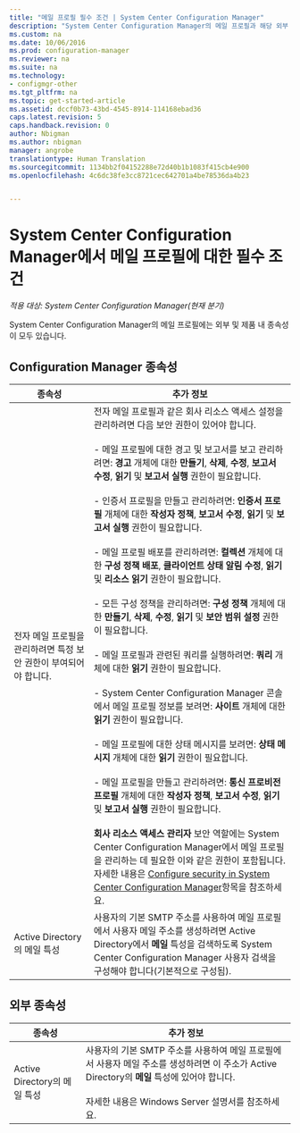 ```yaml
---
title: "메일 프로필 필수 조건 | System Center Configuration Manager"
description: "System Center Configuration Manager의 메일 프로필과 해당 외부 종속성 및 제품 내 종속성에 대해 알아봅니다."
ms.custom: na
ms.date: 10/06/2016
ms.prod: configuration-manager
ms.reviewer: na
ms.suite: na
ms.technology:
- configmgr-other
ms.tgt_pltfrm: na
ms.topic: get-started-article
ms.assetid: dccf0b73-43bd-4545-8914-114168ebad36
caps.latest.revision: 5
caps.handback.revision: 0
author: Nbigman
ms.author: nbigman
manager: angrobe
translationtype: Human Translation
ms.sourcegitcommit: 1134bb2f04152288e72d40b1b1083f415cb4e900
ms.openlocfilehash: 4c6dc38fe3cc8721cec642701a4be78536da4b23


---
```

# <a name="prerequisites-for-email-profiles-in-system-center-configuration-manager"></a>System Center Configuration Manager에서 메일 프로필에 대한 필수 조건

*적용 대상: System Center Configuration Manager(현재 분기)*

System Center Configuration Manager의 메일 프로필에는 외부 및 제품 내 종속성이 모두 있습니다.  

## <a name="configuration-manager-dependencies"></a>Configuration Manager 종속성  

|종속성|추가 정보|  
|----------------|----------------------|  
|전자 메일 프로필을 관리하려면 특정 보안 권한이 부여되어야 합니다.|전자 메일 프로필과 같은 회사 리소스 액세스 설정을 관리하려면 다음 보안 권한이 있어야 합니다.<br /><br /> - 메일 프로필에 대한 경고 및 보고서를 보고 관리하려면: **경고** 개체에 대한 **만들기**, **삭제**, **수정**, **보고서 수정**, **읽기** 및 **보고서 실행** 권한이 필요합니다.<br /><br /> - 인증서 프로필을 만들고 관리하려면: **인증서 프로필** 개체에 대한 **작성자 정책**, **보고서 수정**, **읽기** 및 **보고서 실행** 권한이 필요합니다.<br /><br /> - 메일 프로필 배포를 관리하려면: **컬렉션** 개체에 대한 **구성 정책 배포**, **클라이언트 상태 알림 수정**, **읽기** 및 **리소스 읽기** 권한이 필요합니다.<br /><br /> - 모든 구성 정책을 관리하려면: **구성 정책** 개체에 대한 **만들기**, **삭제**, **수정**, **읽기** 및 **보안 범위 설정** 권한이 필요합니다.<br /><br /> - 메일 프로필과 관련된 쿼리를 실행하려면: **쿼리** 개체에 대한 **읽기** 권한이 필요합니다.<br /><br /> - System Center Configuration Manager 콘솔에서 메일 프로필 정보를 보려면: **사이트** 개체에 대한 **읽기** 권한이 필요합니다.<br /><br /> - 메일 프로필에 대한 상태 메시지를 보려면: **상태 메시지** 개체에 대한 **읽기** 권한이 필요합니다.<br /><br /> - 메일 프로필을 만들고 관리하려면: **통신 프로비전 프로필** 개체에 대한 **작성자 정책**, **보고서 수정**, **읽기** 및 **보고서 실행** 권한이 필요합니다.<br /><br /> **회사 리소스 액세스 관리자** 보안 역할에는 System Center Configuration Manager에서 메일 프로필을 관리하는 데 필요한 이와 같은 권한이 포함됩니다. 자세한 내용은 [Configure security in System Center Configuration Manager](../../core/plan-design/security/configure-security.md)항목을 참조하세요.|  
|Active Directory의 메일 특성|사용자의 기본 SMTP 주소를 사용하여 메일 프로필에서 사용자 메일 주소를 생성하려면 Active Directory에서 **메일** 특성을 검색하도록 System Center Configuration Manager 사용자 검색을 구성해야 합니다(기본적으로 구성됨).|  

## <a name="external-dependencies"></a>외부 종속성  

|종속성|추가 정보|  
|----------------|----------------------|  
|Active Directory의 메일 특성|사용자의 기본 SMTP 주소를 사용하여 메일 프로필에서 사용자 메일 주소를 생성하려면 이 주소가 Active Directory의 **메일** 특성에 있어야 합니다.<br /><br /> 자세한 내용은 Windows Server 설명서를 참조하세요.|



<!--HONumber=Nov16_HO1-->


